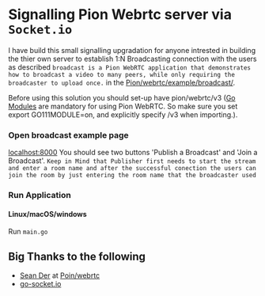 # Signalling Pion Webrtc server via `Socket.io`

I have build  this small signalling upgradation for anyone intrested in building the thier own server to establish 1:N Broadcasting connection with the users as described `broadcast is a Pion WebRTC application that demonstrates how to broadcast a video to many peers, while only requiring the broadcaster to upload once.` in the [Pion/webrtc/example/broadcast/](https://github.com/pion/webrtc/tree/master/examples/broadcast).

Before using this solution you should set-up have pion/webrtc/v3 ([Go Modules](https://blog.golang.org/using-go-modules) are mandatory for using Pion WebRTC. So make sure you set export GO111MODULE=on, and explicitly specify /v3 when importing.).

### Open broadcast example page
[localhost:8000](http://http://localhost:8000/) You should see two buttons 'Publish a Broadcast' and 'Join a Broadcast'. `Keep in Mind that Publisher first needs to start the stream and enter a room name and after the successful conection the users can join the room by just entering the room name that the broadcaster used`

### Run Application
#### Linux/macOS/windows
Run `main.go`

## Big Thanks to the following 

* [Sean Der](https://github.com/Sean-Der) at [Poin/webrtc](https://github.com/pion/webrtc)
* [go-socket.io](https://github.com/googollee/go-socket.io)
